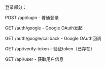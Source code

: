 登录部分：

POST /api/login - 普通登录

GET /auth/google - Google OAuth发起

GET /auth/google/callback - Google OAuth回调

GET /api/verify-token - 验证token（已存在）

GET /api/user - 获取用户信息